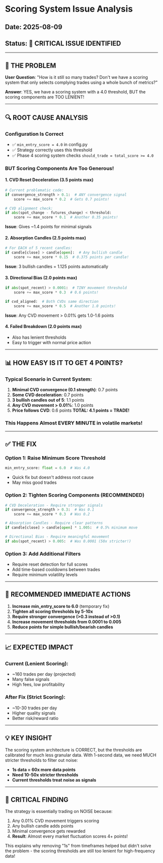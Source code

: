 # Scoring System Issue Analysis

## Date: 2025-08-09
## Status: 🔴 CRITICAL ISSUE IDENTIFIED

---

## 🎯 THE PROBLEM

**User Question**: "How is it still so many trades? Don't we have a scoring system that only selects complying trades using a whole bunch of metrics?"

**Answer**: YES, we have a scoring system with a 4.0 threshold, BUT the scoring components are TOO LENIENT!

---

## 🔍 ROOT CAUSE ANALYSIS

### Configuration Is Correct
- ✅ `min_entry_score = 4.0` in config.py
- ✅ Strategy correctly uses this threshold
- ✅ Phase 4 scoring system checks `should_trade = total_score >= 4.0`

### BUT Scoring Components Are Too Generous!

#### 1. CVD Reset Deceleration (3.5 points max)
```python
# Current problematic code:
if convergence_strength > 0.1:  # ANY convergence signal
    score += max_score * 0.2  # Gets 0.7 points!
    
# CVD alignment check:
if abs(spot_change - futures_change) < threshold:
    score += max_score * 0.1  # Another 0.35 points!
```
**Issue**: Gives ~1.4 points for minimal signals

#### 2. Absorption Candles (2.5 points max)
```python
# For EACH of 5 recent candles:
if candle[close] > candle[open]:  # Any bullish candle
    score += max_score * 0.15  # 0.375 points per candle!
```
**Issue**: 3 bullish candles = 1.125 points automatically

#### 3. Directional Bias (2.0 points max)
```python
if abs(spot_recent) > 0.0001:  # TINY movement threshold
    score += max_score * 0.3  # 0.6 points!
    
if cvd_aligned:  # Both CVDs same direction
    score += max_score * 0.5  # Another 1.0 points!
```
**Issue**: Any CVD movement > 0.01% gets 1.0-1.6 points

#### 4. Failed Breakdown (2.0 points max)
- Also has lenient thresholds
- Easy to trigger with normal price action

---

## 📊 HOW EASY IS IT TO GET 4 POINTS?

### Typical Scenario in Current System:
1. **Minimal CVD convergence (0.1 strength)**: 0.7 points
2. **Some CVD deceleration**: 0.7 points
3. **3 bullish candles out of 5**: 1.1 points
4. **Any CVD movement > 0.01%**: 1.0 points
5. **Price follows CVD**: 0.6 points
**TOTAL: 4.1 points = TRADE!**

### This Happens Almost EVERY MINUTE in volatile markets!

---

## ✅ THE FIX

### Option 1: Raise Minimum Score Threshold
```python
min_entry_score: float = 6.0  # Was 4.0
```
- Quick fix but doesn't address root cause
- May miss good trades

### Option 2: Tighten Scoring Components (RECOMMENDED)
```python
# CVD Deceleration - Require stronger signals
if convergence_strength > 0.3:  # Was 0.1
    score += max_score * 0.3  # Was 0.2

# Absorption Candles - Require clear patterns
if candle[close] > candle[open] * 1.005:  # 0.5% minimum move
    
# Directional Bias - Require meaningful movement  
if abs(spot_recent) > 0.005:  # Was 0.0001 (50x stricter!)
```

### Option 3: Add Additional Filters
- Require reset detection for full scores
- Add time-based cooldowns between trades
- Require minimum volatility levels

---

## 🎯 RECOMMENDED IMMEDIATE ACTIONS

1. **Increase min_entry_score to 6.0** (temporary fix)
2. **Tighten all scoring thresholds by 5-10x**
3. **Require stronger convergence (>0.3 instead of >0.1)**
4. **Increase movement thresholds from 0.0001 to 0.005**
5. **Reduce points for simple bullish/bearish candles**

---

## 📈 EXPECTED IMPACT

### Current (Lenient Scoring):
- ~160 trades per day (projected)
- Many false signals
- High fees, low profitability

### After Fix (Strict Scoring):
- ~10-30 trades per day
- Higher quality signals
- Better risk/reward ratio

---

## 💡 KEY INSIGHT

The scoring system architecture is CORRECT, but the thresholds are calibrated for much less granular data. With 1-second data, we need MUCH stricter thresholds to filter out noise:

- **1s data = 60x more data points**
- **Need 10-50x stricter thresholds**
- **Current thresholds treat noise as signals**

---

## 🚨 CRITICAL FINDING

The strategy is essentially trading on NOISE because:
1. Any 0.01% CVD movement triggers scoring
2. Any bullish candle adds points
3. Minimal convergence gets rewarded
4. **Result**: Almost every market fluctuation scores 4+ points!

This explains why removing "1s" from timeframes helped but didn't solve the problem - the scoring thresholds are still too lenient for high-frequency data!